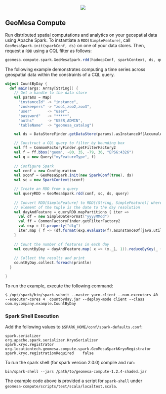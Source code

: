 <p align="center"><a href="http://geomesa.github.io"><img src="https://raw.githubusercontent.com/geomesa/geomesa.github.io/master/img/geomesa-2x.png"></img></a></p>

## GeoMesa Compute

Run distributed spatial computations and analytics on your geospatial
data using Apache Spark.  To instantiate a ```RDD[SimpleFeature]```,
call ```GeoMesaSpark.init(sparkConf, ds)``` on one of your data stores.
Then, request a ```RDD``` using a CQL filter as follows:

```scala
geomesa.compute.spark.GeoMesaSpark.rdd(hadoopConf, sparkContext, ds, query)
```

The following example demonstrates computing a time series across
geospatial data within the constraints of a CQL query.

```scala
object CountByDay {
  def main(args: Array[String]) {
    // Get a handle to the data store
    val params = Map(
      "instanceId" -> "instance",
      "zookeepers" -> "zoo1,zoo2,zoo3",
      "user"       -> "user",
      "password"   -> "*****",
      "auths"      -> "USER,ADMIN",
      "tableName"  -> "geomesa_catalog")

    val ds = DataStoreFinder.getDataStore(params).asInstanceOf[AccumuloDataStore]

    // Construct a CQL query to filter by bounding box
    val ff = CommonFactoryFinder.getFilterFactory2
    val f = ff.bbox("geom", -80, 35, -79, 36, "EPSG:4326")
    val q = new Query("myFeatureType", f)
    
    // Configure Spark    
    val conf = new Configuration
    val sconf = GeoMesaSpark.init(new SparkConf(true), ds)
    val sc = new SparkContext(sconf)

    // Create an RDD from a query
    val queryRDD = GeoMesaSpark.rdd(conf, sc, ds, query)
    
    // Convert RDD[SimpleFeature] to RDD[(String, SimpleFeature)] where the first
    // element of the tuple is the date to the day resolution
    val dayAndFeature = queryRDD.mapPartitions { iter =>
      val df = new SimpleDateFormat("yyyyMMdd")
      val ff = CommonFactoryFinder.getFilterFactory2
      val exp = ff.property("dtg")
      iter.map { f => (df.format(exp.evaluate(f).asInstanceOf[java.util.Date]), f) }
    }
    
    // Count the number of features in each day
    val countByDay = dayAndFeature.map( x => (x._1, 1)).reduceByKey(_ + _) 
    
    // Collect the results and print
    countByDay.collect.foreach(println)
  }

}
```

To run the example, execute the following command:

```shell
$ /opt/spark/bin/spark-submit --master yarn-client --num-executors 40 --executor-cores 4  countbyday.jar --deploy-mode client --class com.mycompany.example.CountByDay
```

### Spark Shell Execution

Add the following values to `$SPARK_HOME/conf/spark-defaults.conf`:

```
spark.serializer                   org.apache.spark.serializer.KryoSerializer
spark.kryo.registrator             org.locationtech.geomesa.compute.spark.GeoMesaSparkKryoRegistrator
spark.kryo.registrationRequired    false
```

To run the spark shell (for spark version 2.0.0) compile and run:

    bin/spark-shell --jars /path/to/geomesa-compute-1.2.4-shaded.jar

The example code above is provided a script for `spark-shell` under `geomesa-compute/scripts/test/scala/localtest.scala`.

